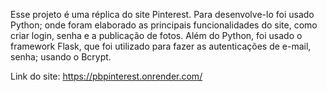 Esse projeto é uma réplica do site Pinterest. Para desenvolve-lo foi usado Python; onde foram elaborado as principais funcionalidades do site, como criar login, senha e a publicação de fotos. Além do Python, foi usado o framework Flask, que foi utilizado para fazer as autenticações de e-mail, senha; usando o Bcrypt.

Link do site: https://pbpinterest.onrender.com/